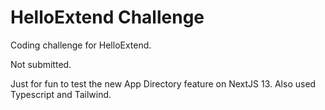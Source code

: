 # HelloExtend Challenge

Coding challenge for HelloExtend.

Not submitted.

Just for fun to test the new App Directory feature on NextJS 13. Also used Typescript and Tailwind.

